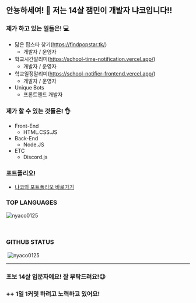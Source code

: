 ## 안뇽하세여! 👋 저는 14살 잼민이 개발자 냐코입니다!!

### 제가 하고 있는 일들은! 💻
  - 닮은 팝스타 찾기(https://findpopstar.tk/)
    - 개발자 / 운영자
  - 학교시간알리미(https://school-time-notification.vercel.app/)
    - 개발자 / 운영자
  - 학교일정알리미(https://school-notifier-frontend.vercel.app/)
    - 개발자 / 운영자
  - Unique Bots
    - 프론트엔드 개발자
  
### 제가 할 수 있는 것들은! 👌
- Front-End
  - HTML.CSS.JS
- Back-End
  - Node.JS
- ETC
  - Discord.js

### 포트폴리오!
- [냐코의 포트폴리오 바로가기](https://portfolio.nyaco0125.vercel.app/)

### TOP LANGUAGES
<p><img align="center" src="https://github-readme-stats.vercel.app/api/top-langs?username=nyaco0125&show_icons=true&locale=en&layout=compact" alt="nyaco0125" /></p><br /> 

### GITHUB STATUS
<p>&nbsp;<img align="center" src="https://github-readme-stats.vercel.app/api?username=nyaco0125&show_icons=true&locale=en" alt="nyaco0125" /></p>
<hr/>

### 초보 14살 입문자에요! 잘 부탁드려요!😉
### ++ 1일 1커밋 하려고 노력하고 있어요!



